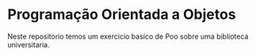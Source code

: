 # Programação Orientada a Objetos

Neste repositorio temos um exercicio basico de Poo sobre uma biblioteca universitaria.
